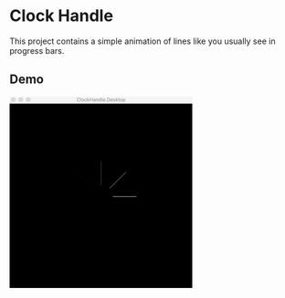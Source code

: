 # Clock Handle

This project contains a simple animation of lines like you usually see in progress bars. 

## Demo

![](Docs/Showcase.gif)

